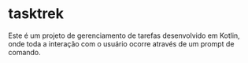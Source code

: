 # tasktrek
Este é um projeto de gerenciamento de tarefas desenvolvido em Kotlin, onde toda a interação com o usuário ocorre através de um prompt de comando.
